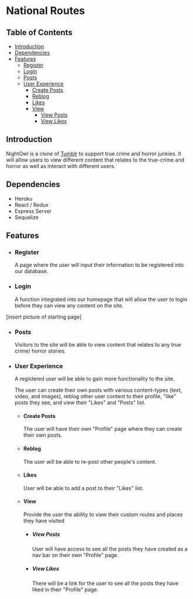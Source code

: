 
# National Routes

## Table of Contents

- [Introduction](#introduction)
- [Dependencies](#dependencies)
- [Features](#features)
	- [Register](#register)
	- [Login](#login)
	- [Posts](#posts)
	- [User Experience](#user-experience)
		- [Create Posts](#create-posts)
		- [Reblog](#reblog)
		- [Likes](#likes)
		- [View](#view)
			- [View Posts](#view-posts)
			- [View Likes](#view-likes)

## Introduction

NightOwl is a clone of [Tumblr](http://tumblr.com) to support true crime and horror junkies. It will allow users to view different content that relates to the true-crime and horror as well as interact with different users.

## Dependencies

- Heroku
- React / Redux
- Express Server
- Sequelize

## Features

 - ### Register
	 A page where the user will input their information to be registered into our database.

- ### Login
	A function integrated into our homepage that will allow the user to login before they can view any content on the site.

[insert picture of starting page]

- ### Posts
	Visitors to the site will be able to view content that relates to any true crime/ horror stories.

- ### User Experience
	A registered user will be able to gain more functionality to the site.

	The user can create their own posts with various content-types (text, video, and images), reblog other user content to their profile, "like" posts they see, and view their "Likes" and "Posts" list.

	- #### Create Posts
		The user will have their own "Profile" page where they can create their own posts.

	- #### Reblog
		The user will be able to re-post other people's content.

	- #### Likes
		User will be able to add a post to their "Likes" list.

	- #### View
		Provide the user the ability to view their custom routes and places 	they have visited
		- ##### View Posts
			User will have access to see all the posts they have created as a nav bar on their own "Profile" page.
		- ##### View Likes
			There will be a link for the user to see all the posts they have liked in their "Profile" page.
